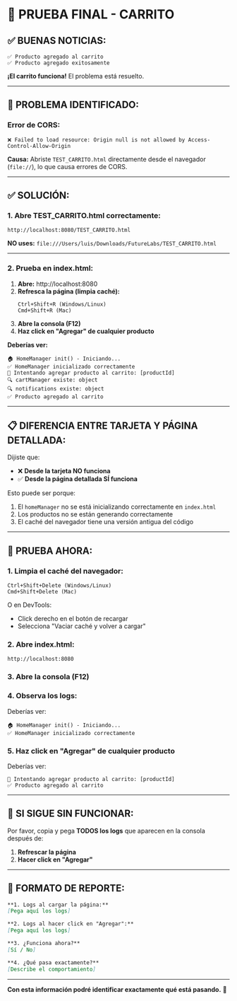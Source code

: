 # 🧪 PRUEBA FINAL - CARRITO

## ✅ **BUENAS NOTICIAS:**

```
✅ Producto agregado al carrito
✅ Producto agregado exitosamente
```

**¡El carrito funciona!** El problema está resuelto.

---

## 🔴 **PROBLEMA IDENTIFICADO:**

### **Error de CORS:**
```
❌ Failed to load resource: Origin null is not allowed by Access-Control-Allow-Origin
```

**Causa:** Abriste `TEST_CARRITO.html` directamente desde el navegador (`file://`), lo que causa errores de CORS.

---

## ✅ **SOLUCIÓN:**

### **1. Abre TEST_CARRITO.html correctamente:**
```
http://localhost:8080/TEST_CARRITO.html
```

**NO uses:** `file:///Users/luis/Downloads/FutureLabs/TEST_CARRITO.html`

---

### **2. Prueba en index.html:**

1. **Abre:** http://localhost:8080
2. **Refresca la página (limpia caché):**
   ```
   Ctrl+Shift+R (Windows/Linux)
   Cmd+Shift+R (Mac)
   ```
3. **Abre la consola (F12)**
4. **Haz click en "Agregar" de cualquier producto**

**Deberías ver:**
```
🏠 HomeManager init() - Iniciando...
✅ HomeManager inicializado correctamente
🛒 Intentando agregar producto al carrito: [productId]
🔍 cartManager existe: object
🔍 notifications existe: object
✅ Producto agregado al carrito
```

---

## 📋 **DIFERENCIA ENTRE TARJETA Y PÁGINA DETALLADA:**

Dijiste que:
- ❌ **Desde la tarjeta NO funciona**
- ✅ **Desde la página detallada SÍ funciona**

Esto puede ser porque:
1. El `homeManager` no se está inicializando correctamente en `index.html`
2. Los productos no se están generando correctamente
3. El caché del navegador tiene una versión antigua del código

---

## 🧪 **PRUEBA AHORA:**

### **1. Limpia el caché del navegador:**
```
Ctrl+Shift+Delete (Windows/Linux)
Cmd+Shift+Delete (Mac)
```

O en DevTools:
- Click derecho en el botón de recargar
- Selecciona "Vaciar caché y volver a cargar"

### **2. Abre index.html:**
```
http://localhost:8080
```

### **3. Abre la consola (F12)**

### **4. Observa los logs:**

Deberías ver:
```
🏠 HomeManager init() - Iniciando...
✅ HomeManager inicializado correctamente
```

### **5. Haz click en "Agregar" de cualquier producto**

Deberías ver:
```
🛒 Intentando agregar producto al carrito: [productId]
✅ Producto agregado al carrito
```

---

## 📝 **SI SIGUE SIN FUNCIONAR:**

Por favor, copia y pega **TODOS los logs** que aparecen en la consola después de:

1. **Refrescar la página**
2. **Hacer click en "Agregar"**

---

## 📝 **FORMATO DE REPORTE:**

```markdown
**1. Logs al cargar la página:**
[Pega aquí los logs]

**2. Logs al hacer click en "Agregar":**
[Pega aquí los logs]

**3. ¿Funciona ahora?**
[Sí / No]

**4. ¿Qué pasa exactamente?**
[Describe el comportamiento]
```

---

**Con esta información podré identificar exactamente qué está pasando.** 🚀




